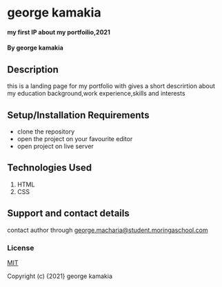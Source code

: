 
# george kamakia
#### my first IP about my portfoilio,2021
#### By **george kamakia**
## Description
this is a landing page for my portfolio with gives a short descrirtion about my education background,work experience,skills and interests

## Setup/Installation Requirements
* clone the repository
* open the project on your favourite editor
* open project on live server

## Technologies Used
1. HTML
2. CSS
## Support and contact details
contact author through george.macharia@student.moringaschool.com
### License
[MIT]("https://github.com/0724654276/first-ip/blob/master/license")

Copyright (c) {2021} george kamakia

  
